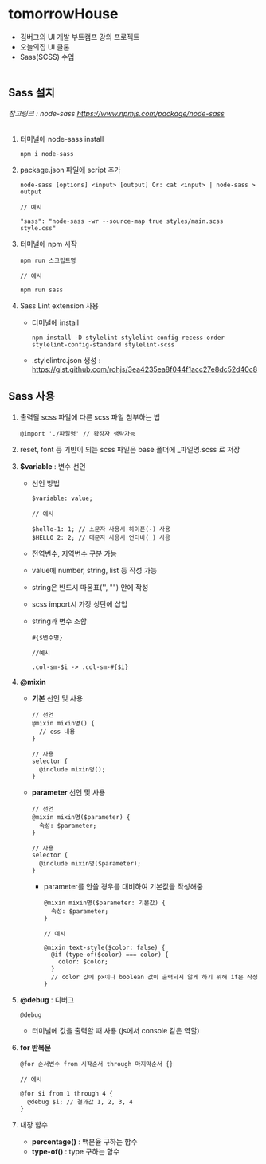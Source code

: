 # tomorrowHouse

- 김버그의 UI 개발 부트캠프 강의 프로젝트
- 오늘의집 UI 클론
- Sass(SCSS) 수업
  <br/><br/>

## Sass 설치

_참고링크 : node-sass https://www.npmjs.com/package/node-sass_
<br/><br/>

1. 터미널에 node-sass install

   ```
   npm i node-sass
   ```

2. package.json 파일에 script 추가

   ```
   node-sass [options] <input> [output] Or: cat <input> | node-sass > output
   ```

   ```
   // 예시

   "sass": "node-sass -wr --source-map true styles/main.scss style.css"
   ```

3. 터미널에 npm 시작

   ```
   npm run 스크립트명
   ```

   ```
   // 예시

   npm run sass
   ```

4. Sass Lint extension 사용

   - 터미널에 install

     ```
     npm install -D stylelint stylelint-config-recess-order stylelint-config-standard stylelint-scss
     ```

   - .stylelintrc.json 생성 : https://gist.github.com/rohjs/3ea4235ea8f044f1acc27e8dc52d40c8

## Sass 사용

1. 출력될 scss 파일에 다른 scss 파일 첨부하는 법

   ```
   @import './파일명' // 확장자 생략가능
   ```

2. reset, font 등 기반이 되는 scss 파일은 base 폴더에 \_파일명.scss 로 저장

3. **$variable** : 변수 선언

   - 선언 방법

     ```
     $variable: value;
     ```

     ```
     // 예시

     $hello-1: 1; // 소문자 사용시 하이픈(-) 사용
     $HELLO_2: 2; // 대문자 사용시 언더바(_) 사용
     ```

   - 전역변수, 지역변수 구분 가능
   - value에 number, string, list 등 작성 가능
   - string은 반드시 따옴표('', "") 안에 작성
   - scss import시 가장 상단에 삽입
   - string과 변수 조합

     ```
     #{$변수명}
     ```

     ```
     //예시

     .col-sm-$i -> .col-sm-#{$i}
     ```

4. **@mixin**

   - **기본** 선언 및 사용

     ```
     // 선언
     @mixin mixin명() {
       // css 내용
     }

     // 사용
     selector {
       @include mixin명();
     }
     ```

   - **parameter** 선언 및 사용

     ```
     // 선언
     @mixin mixin명($parameter) {
       속성: $parameter;
     }

     // 사용
     selector {
       @include mixin명($parameter);
     }
     ```

     - parameter를 안쓸 경우를 대비하여 기본값을 작성해줌

       ```
       @mixin mixin명($parameter: 기본값) {
         속성: $parameter;
       }
       ```

       ```
       // 예시

       @mixin text-style($color: false) {
         @if (type-of($color) === color) {
           color: $color;
         }
         // color 값에 px이나 boolean 값이 출력되지 않게 하기 위해 if문 작성
       }
       ```

5. **@debug** : 디버그

   ```
   @debug
   ```

   - 터미널에 값을 출력할 때 사용 (js에서 console 같은 역할)

6. **for 반복문**

   ```
   @for 순서변수 from 시작순서 through 마지막순서 {}
   ```

   ```
   // 예시

   @for $i from 1 through 4 {
     @debug $i; // 결과값 1, 2, 3, 4
   }
   ```

7. 내장 함수

   - **percentage()** : 백분율 구하는 함수
   - **type-of()** : type 구하는 함수

